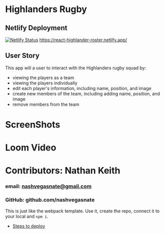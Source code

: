 # Highlanders Rugby

## Netlify Deployment 
[![Netlify Status](https://api.netlify.com/api/v1/badges/36947c47-9035-4738-9eec-215a0b6337a9/deploy-status)](https://app.netlify.com/sites/react-highlander-roster/deploys)
 https://react-highlander-roster.netlify.app/ 

## User Story
This app will a user to interact with the Highlanders rugby squad by:
  - viewing the players as a team
  - viewing the players individually
  - edit each player's information, including name, position, and image
  - create new members of the team, including adding name, position, and image
  - remove members from the team
  

# ScreenShots

# Loom Video

# Contributors: Nathan Keith
### email: nashvegasnate@gmail.com
### GitHub: github.com/nashvegasnate


This is just like the webpack template. Use it, create the repo, connect it to your local and `npm i`.

- [Steps to deploy](https://github.com/nss-nightclass-projects/REACT-Deployment-Netlify)
